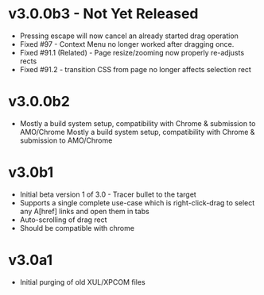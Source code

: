 v3.0.0b3 - Not Yet Released
===========================
- Pressing escape will now cancel an already started drag operation
- Fixed #97 - Context Menu no longer worked after dragging once.
- Fixed #91.1 (Related) - Page resize/zooming now properly re-adjusts rects
- Fixed #91.2 - transition CSS from page no longer affects selection rect

v3.0.0b2
========
- Mostly a build system setup, compatibility with Chrome & submission
  to AMO/Chrome Mostly a build system setup, compatibility with Chrome
  & submission to AMO/Chrome

v3.0b1
======
 - Initial beta version 1 of 3.0 - Tracer bullet to the target
 - Supports a single complete use-case which is right-click-drag
   to select any A\[href] links and open them in tabs
 - Auto-scrolling of drag rect
 - Should be compatible with chrome

v3.0a1
======
 - Initial purging of old XUL/XPCOM files
